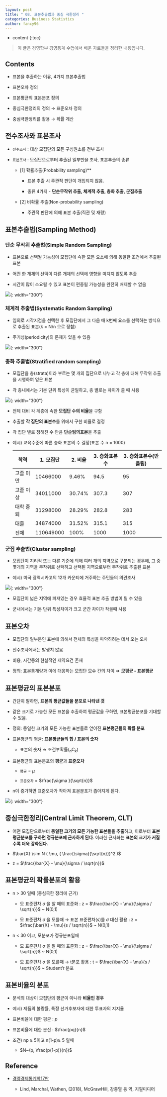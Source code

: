 ```yaml
---
layout: post
title: " 08. 표본추출법과 중심 극한정리 "
categories: Business Statistics
author: fancy96
---
```

* content
{:toc}

> 이 글은 경영학부 경영통계 수업에서 배운 자료들을 정리한 내용입니다.

## Contents

* 표본을 추출하는 이유, 4가지 표본추출법

* 표본오차 정의

* 표본평균의 표본분포 정의

* 중심극한정리의 정의 → 표준오차 정의

* 중심극한정리를 활용 → 확률 계산


## 전수조사와 표본조사

* `전수조사` : 대상 모집단의 모든 구성원소를 전부 조사

* `표본조사` : 모집단으로부터 추출된 일부만을 조사, 표본추출의 종류
  
  * [1] 확률추출(Probability sampling)**
    
    * 표본 추출 시 주관적 판단이 개입되지 않음.
      
    * 종류 4가지 - **단순무작위 추출, 체계적 추출, 층화 추출, 군집추출**
    
  * [2] 비확률 추출(Non-probability sampling)
    
    * 주관적 판단에 의해 표본 추출(직관 및 재량)


## 표본추출법(Sampling Method)


### 단순 무작위 추출법(Simple Random Sampling)

* 표본으로 선택될 가능성이 모집단에 속한 모든 요소에 의해 동일한 조건에서 추출된 표본

* 어떤 한 개체의 선택이 다른 개체의 선택에 영향을 미치지 않도록 추출

* 시간이 많이 소요될 수 있고 표본이 편중될 가능성을 완전히 배제할 수 없음
  
![](/assets/img/bs/bs-sampling-methods-and-central-limit-theorem_1.png){: width="300"}


### 체계적 추출법(Systematic Random Sampling)

* 임의로 시작지점을 선택한 후 모집단에서 그 다음 매 k번째 요소를 선택하는 방식으로 추출된 표본(k = N/n 으로 정함)

* 주기성(periodicity)의 문제가 있을 수 있음

![](/assets/img/bs/bs-sampling-methods-and-central-limit-theorem_2.png){: width="300"}


### 층화 추출법(Stratified random sampling)

* 모집단을 층(strata)이라 부르는 몇 개의 집단으로 나누고 각 층에 대해 무작위 추출을 시행하여 얻은 표본

* 각 층내에서는 기본 단위 특성이 균일하고, 층 별로는 차이가 클 때 사용

![](/assets/img/bs/bs-sampling-methods-and-central-limit-theorem_3.png){: width="300"}

* 전체 대비 각 계층에 속한 **모집단 수의 비율**을 구함

* 추출할 **각 집단의 표본수**를 위에서 구한 비율로 결정

* 각 집단 별로 정해진 수 만큼 **단순임의표본**을 추출

* 예시) 교육수준에 따른 층화 표본의 수 결정(표본 수 n = 1000)


    | 학력 | 1. 모집단 | 2. 비율 | 3. 층화표본수 | 3. 층화표본수(반올림) |
    | --- | --- | --- | --- | --- |
    | 고졸 미만 | 10466000 | 9.46% | 94.5 | 95 |
    | 고졸 이상 | 34011000 | 30.74% | 307.3 | 307 |
    | 대학 중퇴 | 31298000 | 28.29% | 282.8 | 283 |
    | 대졸 | 34874000 | 31.52% | 315.1 | 315 |
    | 전체 | 110649000 | 100% | 1000 | 1000 |


### 군집 추출법(Cluster sampling)

* 모집단이 지리적 또는 다른 기준에 의해 여러 개의 지역으로 구분되는 경우에, 그 중 몇개의 지역을 무작위로 선택하고 선택된 지역으로부터 무작위로 추출된 표본

* 예시) 미국 광역시카고의 12개 카운티에 거주하는 주민들의 의견조사

![](/assets/img/bs/bs-sampling-methods-and-central-limit-theorem_4.png){: width="300"}

* 모집단이 넓은 지역에 퍼져있는 경우 효율적 표본 추출 방법이 될 수 있음

* 군내에서는 기본 단위 특성차이가 크고 군간 차이가 작을때 사용

## 표본오차

* 모집단의 일부분인 표본에 의해서 전체의 특성을 파악하려는 데서 오는 오차

* 전수조사에서는 발생치 않음

* 비용, 시간등의 현실적인 제약요건 존재

* 정의: 표본통계량과 이에 대응하는 모집단 모수 간의 차이 ⇒ **모평균 - 표본평균**


## 표본평균의 표본분포

* 간단히 말하면, **표본의 평균값들을 분포로 나타낸 것**

* 같은 크기로 가능한 모든 표본을 추출하여 평균값을 구하면, 표본평균분포를 기대할 수 있음.

* 정의: 동일한 크기의 모든 가능한 표본들로 얻어진 **표본평균들의 확률 분포**

* 표본평균의 평균: **표본평균들의 합 / 표본의 숫자**
  
  * 표본의 숫자 ⇒ 조건부확률($_{n}\mathrm {C}_{k}$)

* 표본평균의 표본분포의 **평균**과 **표준오차**
  
  * `평균` = $\mu$
  
  * `표준오차` = $\frac{\sigma }{\sqrt{n}}$

* n이 증가하면 표준오차가 작아져 표본분포가 좁아지게 된다.

![](/assets/img/bs/bs-sampling-methods-and-central-limit-theorem_5.png){: width="300"}


## 중심극한정리(Central Limit Theorem, CLT)

* 어떤 모집단으로부터 **동일한 크기의 모든 가능한 표본들을 추출**하고, 이로부터 **표본평균분포를 구하면 정규분포에 근사하게 된다**. 이러한 근사화는 **표본의 크기가 커질수록 더욱 강화된다.**

* $\bar{X} \sim N ( \mu, ( \frac{\sigma}{\sqrt{n}})^2 )$

* z = $\frac{\bar{X} - \mu}{\sigma / \sqrt{n}}$


## 표본평균의 확률분포의 활용

* n > 30 일때 (중심극한 정리에 근거)
  
  * 모 표준편차 $\sigma$  을 알 때의 표준화 : z = $\frac{\bar{X} - \mu}{\sigma / \sqrt{n}}$ ~ N(0,1)
    
  * 모 표준편차 $\sigma$ 을 모를때 → 표본 표준편차($s$)를 $\sigma$ 대신 활용 : z = $\frac{\bar{X} - \mu}{s / \sqrt{n}}$ ~ N(0,1)

* n < 30 이고, 모분포가 정규분포일때
  
  * 모 표준편차 $\sigma$ 을 알 때의 표준화 :  z = $\frac{\bar{X} - \mu}{\sigma / \sqrt{n}}$ ~ N(0,1)
    
  * 모 표준편차 $\sigma$ 을 모를때  → t분포 활용 : t = $\frac{\bar{X} - \mu}{s / \sqrt{n}}$ ~ Student’$t$ 분포


## 표본비율의 분포

* 분석의 대상이 모집단의 평균이 아니라 **비율인 경우**

* 예시) 제품의 불량률, 특정 선거후보자에 대한 투표자의 지지율

* 표본비율에 대한 평균 : $p$

* 표본비율에 대한 분산 : $\frac{pq}{n}$

* 조건) np ≥ 5이고 n(1-p)≥ 5 일때

  * $N~(p, \frac{p(1-p)}{n})$


## Reference

* [경영경제통계학17판](https://m.yes24.com/Goods/Detail/60561679)

    * Lind, Marchal, Wathen, (2018), McGrawHill, 강종열 등 역, 지필미디어